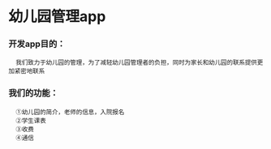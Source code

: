 # 幼儿园管理app
### 开发app目的：
      我们致力于幼儿园的管理，为了减轻幼儿园管理者的负担，同时为家长和幼儿园的联系提供更加紧密地联系
### 我们的功能：
      ①幼儿园的简介，老师的信息，入院报名
      ②学生课表
      ③收费
      ④通信
